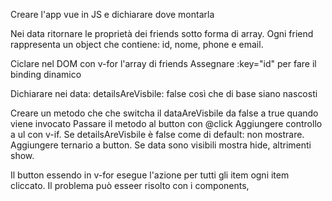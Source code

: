 <!-- Creare una lista di amici dinamica
Mostrare i dettagli inseriti in dei componenti -->

<!-- 1 -->
Creare l'app vue in JS e dichiarare dove montarla

<!-- 2 -->
Nei data ritornare le proprietà dei friends sotto forma di array.
Ogni friend rappresenta un object che contiene: id, nome, phone e email.

<!-- 3 -->
Ciclare nel DOM con v-for l'array di friends
Assegnare :key="id" per fare il binding dinamico

<!-- 4 -->
Dichiarare nei data: detailsAreVisbile: false così che di base siano nascosti

<!-- 5 -->
Creare un metodo che che switcha il dataAreVisbile da false a true quando viene invocato
Passare il metodo al button con @click
Aggiungere controllo a ul con v-if. Se detailsAreVisbile è false come di default: non mostrare.
Aggiungere ternario a button. Se data sono visibili mostra hide, altrimenti show.

<!-- 6 -->
Il button essendo in v-for esegue l'azione per tutti gli item ogni item cliccato.
Il problema può esseer risolto con i components,
